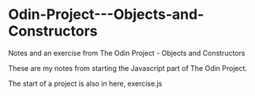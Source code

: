 # Odin-Project---Objects-and-Constructors
Notes and an exercise from The Odin Project - Objects and Constructors

These are my notes from starting the Javascript part of
The Odin Project.

The start of a project is also in here, exercise.js
